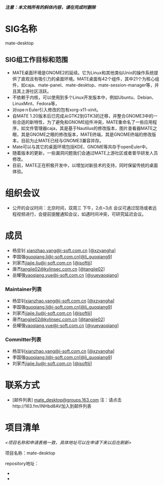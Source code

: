 ***注意：本文档所有的斜体内容，请在完成时删除***

# SIG名称
mate-desktop


## SIG组工作目标和范围

- MATE桌面环境是GNOME2的延续。它为Linux和其他类似Unix的操作系统提供了直观且有吸引力的桌面环境。MATE桌面有42个组件，其中21个为核心组件，如caja、mate-panel、mate-desktop、mate-session-manager等，并且其上游社区活跃。
- 不依赖于内核，可以使用到多个Linux开发版本中，例如Ubuntu、Debian、LinuxMint、Fedora等，
- 对opeｎEuler引入修改的包有xorg-x11-xinit。
- 自MATE 1.20版本后已完成从GTK2到GTK3的迁移，并整合GNOME3中的一些合适的新特性，为了避免和GNOME组件冲突，MATE重命名了一些应用程序，如文件管理器caja，其是基于Nautilus的修改版本，图片查看器MATE之眼，其是GNOME之眼的修改版本，MATE终端，其是GNOME终端的修改版本，目前为止MATE已经与GNOME3兼容并存。
- Mate可以与其它的桌面环境包括KDE、GNOME等共存于openEuler中。
- 随着版本的更新，一些漏洞问题我们会通过MATE上游社区或者普华研发人员修改。
- 目前，MATE正在积极开发中，以增加对新技术的支持，同时保留传统的桌面体验。



# 组织会议

- 公开的会议时间：北京时间，双周三 下午，2点~3点
  会议可通过现场或者远程视频进行，会提前提醒通知会议，如遇时间冲突，可研究延迟会议。



# 成员
- 杨显钊 <xianzhao.yang@i-soft.com.cn> [[@xzyangha](https://gitee.com/xzyangha)]
- 李国强<guoqiang.li@i-soft.com.cn>[[@li_guoqiang9](https://gitee.com/li_guoqiang9)]
- 刘家杰<jiajie.liu@i-soft.com.cn> [[@isoftljj](https://gitee.com/isoftljj)] 
- 唐杰<tangjie02@kylinsec.com.cn> [[@tangjie02](https://gitee.com/tangjie02)]
- 岳耀强<yaoqiang.yue@i-soft.com.cn> [[@yueyaoqiang](https://gitee.com/yueyaoqiang)] 

### Maintainer列表

- 杨显钊<xianzhao.yang@i-soft.com.cn> [[@xzyangha](https://gitee.com/xzyangha)]
- 李国强<guoqiang.li@i-soft.com.cn>[[@li_guoqiang9](https://gitee.com/li_guoqiang9)]
- 刘家杰<jiajie.liu@i-soft.com.cn> [[@isoftljj](https://gitee.com/isoftljj)]
- 唐杰<tangjie02@kylinsec.com.cn> [[@tangjie02](https://gitee.com/tangjie02)]
- 岳耀强<yaoqiang.yue@i-soft.com.cn> [[@yueyaoqiang](https://gitee.com/yueyaoqiang)]  


### Committer列表
- 杨显钊<xianzhao.yang@i-soft.com.cn> [[@xzyangha](https://gitee.com/xzyangha)]
- 李国强<guoqiang.li@i-soft.com.cn>[[@li_guoqiang9](https://gitee.com/li_guoqiang9)]
- 刘家杰<jiajie.liu@i-soft.com.cn> [[@isoftljj](https://gitee.com/isoftljj)]


# 联系方式

- [邮件列表]
  mate_desktop@groups.163.com
  注：请点击http://163.fm/INHbd8AV加入到邮件列表




# 项目清单

*<项目名称和申请表格一致，具体地址可以在申请下来以后在刷新>*

项目名称：mate-desktop

repository地址：

- 
- 
